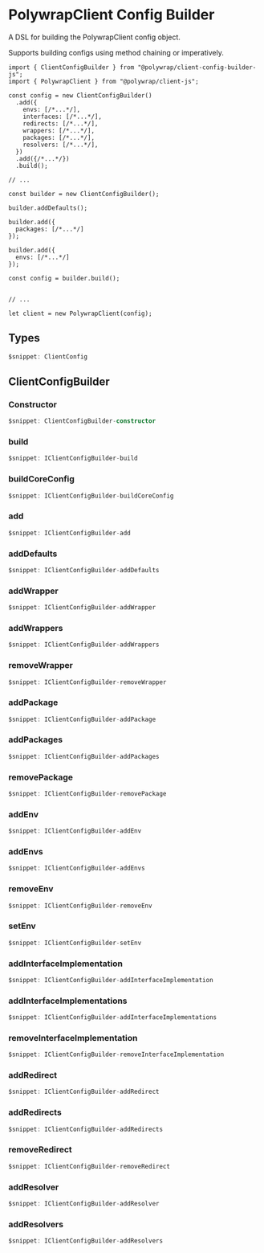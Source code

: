 # PolywrapClient Config Builder

A DSL for building the PolywrapClient config object. 

Supports building configs using method chaining or imperatively.

```typescript=
import { ClientConfigBuilder } from "@polywrap/client-config-builder-js";
import { PolywrapClient } from "@polywrap/client-js";

const config = new ClientConfigBuilder()
  .add({
    envs: [/*...*/],
    interfaces: [/*...*/],
    redirects: [/*...*/],
    wrappers: [/*...*/],
    packages: [/*...*/],
    resolvers: [/*...*/],
  })
  .add({/*...*/})
  .build();

// ...

const builder = new ClientConfigBuilder();

builder.addDefaults();

builder.add({
  packages: [/*...*/]
});

builder.add({
  envs: [/*...*/]
});

const config = builder.build();


// ...

let client = new PolywrapClient(config);
```

## Types

```ts
$snippet: ClientConfig
```

## ClientConfigBuilder

### Constructor
```ts
$snippet: ClientConfigBuilder-constructor
```

### build
```ts
$snippet: IClientConfigBuilder-build
```

### buildCoreConfig
```ts
$snippet: IClientConfigBuilder-buildCoreConfig
```

### add
```ts
$snippet: IClientConfigBuilder-add
```

### addDefaults
```ts
$snippet: IClientConfigBuilder-addDefaults
```

### addWrapper
```ts
$snippet: IClientConfigBuilder-addWrapper
```

### addWrappers
```ts
$snippet: IClientConfigBuilder-addWrappers
```

### removeWrapper
```ts
$snippet: IClientConfigBuilder-removeWrapper
```

### addPackage
```ts
$snippet: IClientConfigBuilder-addPackage
```

### addPackages
```ts
$snippet: IClientConfigBuilder-addPackages
```

### removePackage
```ts
$snippet: IClientConfigBuilder-removePackage
```

### addEnv
```ts
$snippet: IClientConfigBuilder-addEnv
```

### addEnvs
```ts
$snippet: IClientConfigBuilder-addEnvs
```

### removeEnv
```ts
$snippet: IClientConfigBuilder-removeEnv
```

### setEnv
```ts
$snippet: IClientConfigBuilder-setEnv
```

### addInterfaceImplementation
```ts
$snippet: IClientConfigBuilder-addInterfaceImplementation
```

### addInterfaceImplementations
```ts
$snippet: IClientConfigBuilder-addInterfaceImplementations
```

### removeInterfaceImplementation
```ts
$snippet: IClientConfigBuilder-removeInterfaceImplementation
```

### addRedirect
```ts
$snippet: IClientConfigBuilder-addRedirect
```

### addRedirects
```ts
$snippet: IClientConfigBuilder-addRedirects
```

### removeRedirect
```ts
$snippet: IClientConfigBuilder-removeRedirect
```

### addResolver
```ts
$snippet: IClientConfigBuilder-addResolver
```

### addResolvers
```ts
$snippet: IClientConfigBuilder-addResolvers
```